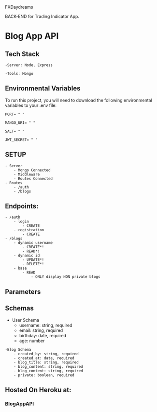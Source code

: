 FXDaydreams

BACK-END for Trading Indicator App. 

# Blog App API
## Tech Stack
    -Server: Node, Express 

    -Tools: Mongo

## Environmental Variables
To run this project, you will need to download the following environmental variables to your .env file:

    PORT= " "

    MANGO_URI= " "

    SALT= " " 

    JWT_SECRET= " "

## SETUP
    - Server
        - Mongo Connected
        - Middleware
        - Routes Connected
    - Routes
        - /auth
        - /blogs
## Endpoints:
    - /auth
        - login
            - CREATE
        - registration
            - CREATE
    - /blogs
        - dynamic username
            - CREATE*!
            - READ*!
        - dynamic id
            - UPDATE*!
            - DELETE*!
        - base
            - READ
                - ONLY display NON private blogs
    
## Parameters


## Schemas
   - User Schema
        - username: string, required
        - email: string, required
        - birthday: date, required
        - age: number

        
    -Blog Schema
        - created_by: string, required
        - created_at: date, required
        - blog_title: string, required
        - blog_content: string, required
        - blog_content: string, required
        - private: boolean, required 
        
## Hosted On Heroku at: 
### [BlogAppAPI](https://neondaydreams-blog-app.herokuapp.com/)